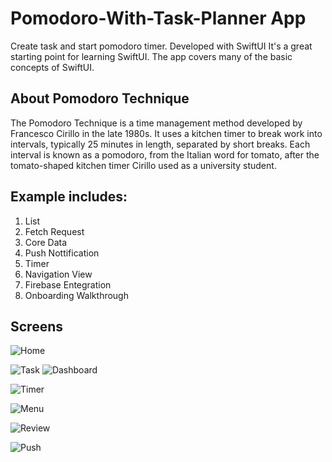 
# Pomodoro-With-Task-Planner App
Create task and start pomodoro timer. Developed with SwiftUI
It's a great starting point for learning SwiftUI. The app covers many of the basic concepts of SwiftUI.

## About Pomodoro Technique

The Pomodoro Technique is a time management method developed by Francesco Cirillo in the late 1980s. It uses a kitchen timer to break work into intervals, typically 25 minutes in length, separated by short breaks. Each interval is known as a pomodoro, 
from the Italian word for tomato, after the tomato-shaped kitchen timer Cirillo used as a university student.

## Example includes:
1. List
2. Fetch Request
3. Core Data
4. Push Nottification
5. Timer
6. Navigation View
7. Firebase Entegration
8. Onboarding Walkthrough

## Screens

![Home](/Screens/Home.png "Home")

![Task](/Screens/Task.png "Task")
![Dashboard](/Screens/Dashboard.png "Dashboard")

![Timer](/Screens/Timer.png "Timer")

![Menu](/Screens/Menu.png "Menu")

![Review](/Screens/Review.png "Review")

![Push](/Screens/Push.png "Push")




